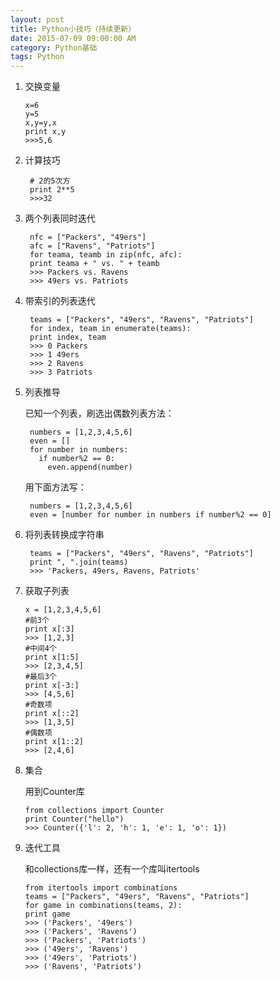 ```yaml
---
layout: post
title: Python小技巧（持续更新）
date: 2015-07-09 09:00:00 AM
category: Python基础
tags: Python
---
```

1.  交换变量

        x=6
        y=5
        x,y=y,x
        print x,y
        >>>5,6

2. 计算技巧

        # 2的5次方
        print 2**5
        >>>32

3. 两个列表同时迭代

        nfc = ["Packers", "49ers"]
        afc = ["Ravens", "Patriots"]
        for teama, teamb in zip(nfc, afc):
        print teama + " vs. " + teamb
        >>> Packers vs. Ravens
        >>> 49ers vs. Patriots

4. 带索引的列表迭代

        teams = ["Packers", "49ers", "Ravens", "Patriots"]
        for index, team in enumerate(teams):
        print index, team
        >>> 0 Packers
        >>> 1 49ers
        >>> 2 Ravens
        >>> 3 Patriots

5. 列表推导

    已知一个列表，刷选出偶数列表方法：

        numbers = [1,2,3,4,5,6]
        even = []
        for number in numbers:
          if number%2 == 0:
            even.append(number)

    用下面方法写：

        numbers = [1,2,3,4,5,6]
        even = [number for number in numbers if number%2 == 0]  

6. 将列表转换成字符串

        teams = ["Packers", "49ers", "Ravens", "Patriots"]
        print ", ".join(teams)
        >>> 'Packers, 49ers, Ravens, Patriots'

7.  获取子列表

        x = [1,2,3,4,5,6]
        #前3个
        print x[:3]
        >>> [1,2,3]
        #中间4个
        print x[1:5]
        >>> [2,3,4,5]
        #最后3个
        print x[-3:]
        >>> [4,5,6]
        #奇数项
        print x[::2]
        >>> [1,3,5]
        #偶数项
        print x[1::2]
        >>> [2,4,6]

8.  集合

    用到Counter库

        from collections import Counter
        print Counter("hello")
        >>> Counter({'l': 2, 'h': 1, 'e': 1, 'o': 1})

9.  迭代工具

    和collections库一样，还有一个库叫itertools

        from itertools import combinations
        teams = ["Packers", "49ers", "Ravens", "Patriots"]
        for game in combinations(teams, 2):
        print game
        >>> ('Packers', '49ers')
        >>> ('Packers', 'Ravens')
        >>> ('Packers', 'Patriots')
        >>> ('49ers', 'Ravens')
        >>> ('49ers', 'Patriots')
        >>> ('Ravens', 'Patriots')
